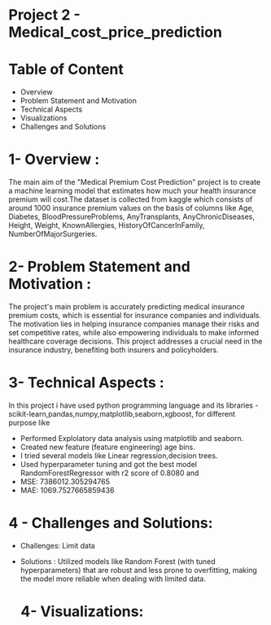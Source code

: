 # Project 2 - Medical_cost_price_prediction

# Table of Content
- Overview
- Problem Statement and Motivation
- Technical Aspects
- Visualizations
- Challenges and Solutions

# 1- Overview :
The main aim of the "Medical Premium Cost Prediction" project is to create a machine learning model that estimates how much your health insurance premium will cost.The dataset is collected from kaggle which consists of around 1000 insurance premium values on the basis of columns like Age,	Diabetes,	BloodPressureProblems,	AnyTransplants,	AnyChronicDiseases,	Height,	Weight,	KnownAllergies,	HistoryOfCancerInFamily,	NumberOfMajorSurgeries.


# 2- Problem Statement and Motivation :

The project's main problem is accurately predicting medical insurance premium costs, which is essential for insurance companies and individuals. The motivation lies in helping insurance companies manage their risks and set competitive rates, while also empowering individuals to make informed healthcare coverage decisions. This project addresses a crucial need in the insurance industry, benefiting both insurers and policyholders. 

# 3- Technical Aspects :
In this project i have used python programming language and its libraries - scikit-learn,pandas,numpy,matplotlib,seaborn,xgboost,
for different purpose like
- Performed Explolatory data analysis using matplotlib and seaborn.
- Created new feature (feature engineering) age bins.
- I tried several models like Linear regression,decision trees.
- Used hyperparameter tuning and got the best model RandomForestRegressor with r2 score of 0.8080 and
-  MSE: 7386012.305294765
-  MAE: 1069.7527665859436

# 4 - Challenges and Solutions:
- Challenges: Limit data
- Solutions : Utilized models like Random Forest (with tuned hyperparameters) that are robust and less prone to overfitting, making the model more reliable when dealing with limited data.

  # 4- Visualizations:

  
